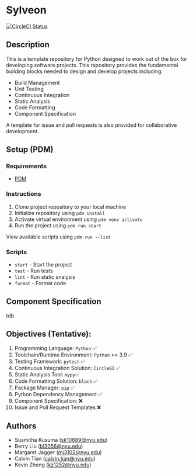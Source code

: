 # Sylveon

[![CircleCI Status](https://dl.circleci.com/status-badge/img/circleci/3xWZeNMCu5Vj5AMLtYkBLD/3BbpjRhT2mTt2SAzHyziCj/tree/main.svg?style=svg&circle-token=a3755171dc7af90c9eed83c7eb96aa5f59faef63)](https://dl.circleci.com/status-badge/redirect/circleci/3xWZeNMCu5Vj5AMLtYkBLD/3BbpjRhT2mTt2SAzHyziCj/tree/main)

<!-- [![CircleCI](https://dl.circleci.com/status-badge/img/circleci/3xWZeNMCu5Vj5AMLtYkBLD/3BbpjRhT2mTt2SAzHyziCj/tree/main.svg?style=shield&circle-token=a3755171dc7af90c9eed83c7eb96aa5f59faef63)](https://dl.circleci.com/status-badge/redirect/circleci/3xWZeNMCu5Vj5AMLtYkBLD/3BbpjRhT2mTt2SAzHyziCj/tree/main) -->

## Description

This is a template repository for Python designed to work out of the box for developing software projects. This repository provides the fundamental building blocks needed to design and develop projects including:

- Build Management
- Unit Testing
- Continuous Integration
- Static Analysis
- Code Formatting
- Component Specification

A template for issue and pull requests is also provided for collaborative development. 

## Setup (PDM)

### Requirements

- [PDM](https://pdm-project.org/latest/)

### Instructions

1. Clone project repository to your local machine
2. Initialize repository using `pdm install`
3. Activate virtual environment using `pdm venv activate`
4. Run the project using `pdm run start`

View available scripts using `pdm run --list`

### Scripts

- `start` - Start the project
- `test` - Run tests
- `lint` - Run static analysis
- `format` - Format code

## Component Specification

tdb

## Objectives (Tentative):

1. Programming Language: ```Python``` ✅
2. Toolchain/Runtime Environment: ```Python``` >= 3.9 ✅
3. Testing Framework: ```pytest``` ✅
4. Continuous Integration Solution: ```CircleGI``` ✅
5. Static Analysis Tool: ```mypy```✅
6. Code Formatting Solution: ```black``` ✅
7. Package Manager: ```pip``` ✅
8. Python Dependency Management ✅
9. Component Specification: ❌
10. Issue and Pull Request Templates ❌

## Authors

- Susmitha Kusuma (sk10689@nyu.edu)
- Berry Liu (bl3056@nyu.edu)
- Margaret Jagger (mj3102@nyu.edu)
- Calvin Tian (calvin.tian@nyu.edu)
- Kevin Zheng (kz1252@nyu.edu)
